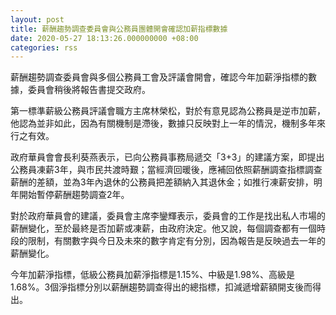 ```yaml
---
layout: post
title: 薪酬趨勢調查委員會與公務員團體開會確認加薪指標數據
date: 2020-05-27 18:13:26.000000000 +08:00
categories: rss
---
```


薪酬趨勢調查委員會與多個公務員工會及評議會開會，確認今年加薪淨指標的數據，委員會稍後將報告書提交政府。

第一標準薪級公務員評議會職方主席林榮松，對於有意見認為公務員是逆市加薪，他認為並非如此，因為有關機制是滯後，數據只反映對上一年的情況，機制多年來行之有效。

政府華員會會長利葵燕表示，已向公務員事務局遞交「3+3」的建議方案，即提出公務員凍薪3年，與市民共渡時艱；當經濟回暖後，應補回依照薪酬調查指標調查薪酬的差額，並為3年內退休的公務員把差額納入其退休金；如推行凍薪安排，明年開始暫停薪酬趨勢調查2年。

對於政府華員會的建議，委員會主席李鑾輝表示，委員會的工作是找出私人市場的薪酬變化，至於最終是否加薪或凍薪，由政府決定。他又說，每個調查都有一個時段的限制，有關數字與今日及未來的數字肯定有分別，因為報告是反映過去一年的薪酬變化。

今年加薪淨指標，低級公務員加薪淨指標是1.15%、中級是1.98%、高級是1.68%。3個淨指標分別以薪酬趨勢調查得出的總指標，扣減遞增薪額開支後而得出。
